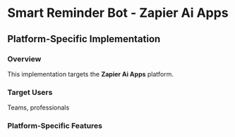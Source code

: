 # Smart Reminder Bot - Zapier Ai Apps

## Platform-Specific Implementation

### Overview
This implementation targets the **Zapier Ai Apps** platform.

### Target Users
Teams, professionals

### Platform-Specific Features
